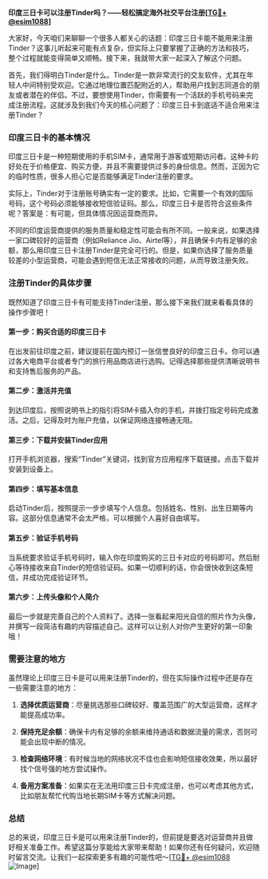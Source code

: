 **印度三日卡可以注册Tinder吗？——轻松搞定海外社交平台注册[[TG💪+ @esim1088](https://t.me/s/esim1088)]**

大家好，今天咱们来聊聊一个很多人都关心的话题：印度三日卡能不能用来注册Tinder？这事儿听起来可能有点复杂，但实际上只要掌握了正确的方法和技巧，整个过程就能变得简单又顺畅。接下来，我就带大家一起深入了解这个问题。

首先，我们得明白Tinder是什么。Tinder是一款非常流行的交友软件，尤其在年轻人中间特别受欢迎。它通过地理位置匹配附近的人，帮助用户找到志同道合的朋友或者潜在的伴侣。不过，要想使用Tinder，你需要有一个活跃的手机号码来完成注册流程。这就涉及到我们今天的核心问题了：印度三日卡到底适不适合用来注册Tinder？

### 印度三日卡的基本情况

印度三日卡是一种短期使用的手机SIM卡，通常用于游客或短期访问者。这种卡的好处在于价格便宜、购买方便，并且不需要提供过多的身份信息。然而，正因为它的临时性质，很多人担心它是否能够满足Tinder注册的要求。

实际上，Tinder对于注册账号确实有一定的要求。比如，它需要一个有效的国际号码，这个号码必须能够接收短信验证码。那么，印度三日卡是否符合这些条件呢？答案是：有可能，但具体情况因运营商而异。

不同的印度运营商提供的服务质量和稳定性可能会有所不同。一般来说，如果选择一家口碑较好的运营商（例如Reliance Jio、Airtel等），并且确保卡内有足够的余额，那么用印度三日卡注册Tinder是完全可行的。但是，如果你选择了服务质量较差的小型运营商，可能会遇到短信无法正常接收的问题，从而导致注册失败。

### 注册Tinder的具体步骤

既然知道了印度三日卡有可能支持Tinder注册，那么接下来我们就来看看具体的操作步骤吧！

#### 第一步：购买合适的印度三日卡
在出发前往印度之前，建议提前在国内预订一张信誉良好的印度三日卡。你可以通过各大电商平台或者专门的旅行用品商店进行选购。记得选择那些提供清晰说明书和支持售后服务的产品。

#### 第二步：激活并充值
到达印度后，按照说明书上的指引将SIM卡插入你的手机，并拨打指定号码完成激活。之后，记得及时为账户充值，以保证网络连接畅通无阻。

#### 第三步：下载并安装Tinder应用
打开手机浏览器，搜索“Tinder”关键词，找到官方应用程序下载链接。点击下载并安装到设备上。

#### 第四步：填写基本信息
启动Tinder后，按照提示一步步填写个人信息。包括姓名、性别、出生日期等内容。这部分信息通常不会太严格，可以根据个人喜好自由填写。

#### 第五步：验证手机号码
当系统要求验证手机号码时，输入你在印度购买的三日卡对应的号码即可。然后耐心等待接收来自Tinder的短信验证码。如果一切顺利的话，你会很快收到这条短信，并成功完成验证环节。

#### 第六步：上传头像和个人简介
最后一步就是完善自己的个人资料了。选择一张看起来阳光自信的照片作为头像，并撰写一段简洁有趣的内容描述自己。这样可以让别人对你产生更好的第一印象哦！

### 需要注意的地方

虽然理论上印度三日卡是可以用来注册Tinder的，但在实际操作过程中还是存在一些需要注意的地方：

1. **选择优质运营商**：尽量挑选那些口碑较好、覆盖范围广的大型运营商，这样才能提高成功率。
   
2. **保持充足余额**：确保卡内有足够的余额来维持通话和数据流量的需求，否则可能会出现中断的情况。

3. **检查网络环境**：有时候当地的网络状况不佳也会影响短信接收效果，所以最好找个信号强的地方尝试操作。

4. **备用方案准备**：如果实在无法用印度三日卡完成注册，也可以考虑其他方式，比如朋友帮忙代购当地长期SIM卡等方式解决问题。

### 总结

总的来说，印度三日卡是可以用来注册Tinder的，但前提是要选对运营商并且做好相关准备工作。希望这篇分享能给大家带来帮助！如果你还有任何疑问，欢迎随时留言交流。让我们一起探索更多有趣的可能性吧～[[TG💪+ @esim1088](https://t.me/s/esim1088) ![Image](https://i.postimg.cc/4NQfJmqS/Snipaste-2025-05-13-00-14-12.png)]